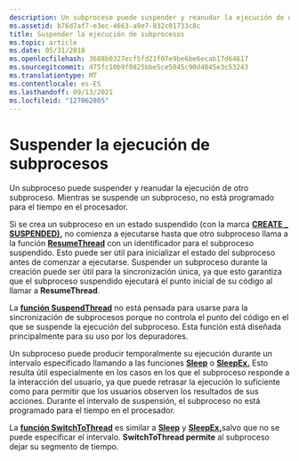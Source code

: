 ```yaml
---
description: Un subproceso puede suspender y reanudar la ejecución de otro subproceso. Mientras se suspende un subproceso, no está programado para el tiempo en el procesador.
ms.assetid: b76d7af7-e3ec-4663-a9e7-832c01733c8c
title: Suspender la ejecución de subprocesos
ms.topic: article
ms.date: 05/31/2018
ms.openlocfilehash: 3688b0327ecf5fd21f07e9be6be6ecab17d64617
ms.sourcegitcommit: d75fc10b9f0825bbe5ce5045c90d4045e3c53243
ms.translationtype: MT
ms.contentlocale: es-ES
ms.lasthandoff: 09/13/2021
ms.locfileid: "127062805"
---
```

# <a name="suspending-thread-execution"></a>Suspender la ejecución de subprocesos

Un subproceso puede suspender y reanudar la ejecución de otro subproceso. Mientras se suspende un subproceso, no está programado para el tiempo en el procesador.

Si se crea un subproceso en un estado suspendido (con la marca [**CREATE \_ SUSPENDED),**](process-creation-flags.md) no comienza a ejecutarse hasta que otro subproceso llama a la función [**ResumeThread**](/windows/win32/api/processthreadsapi/nf-processthreadsapi-resumethread) con un identificador para el subproceso suspendido. Esto puede ser útil para inicializar el estado del subproceso antes de comenzar a ejecutarse. Suspender un subproceso durante la creación puede ser útil para la sincronización única, ya que esto garantiza que el subproceso suspendido ejecutará el punto inicial de su código al llamar a **ResumeThread**.

La [**función SuspendThread**](/windows/win32/api/processthreadsapi/nf-processthreadsapi-suspendthread) no está pensada para usarse para la sincronización de subprocesos porque no controla el punto del código en el que se suspende la ejecución del subproceso. Esta función está diseñada principalmente para su uso por los depuradores.

Un subproceso puede producir temporalmente su ejecución durante un intervalo especificado llamando a las funciones [**Sleep**](/windows/win32/api/synchapi/nf-synchapi-sleep) o [**SleepEx.**](/windows/win32/api/synchapi/nf-synchapi-sleepex) Esto resulta útil especialmente en los casos en los que el subproceso responde a la interacción del usuario, ya que puede retrasar la ejecución lo suficiente como para permitir que los usuarios observen los resultados de sus acciones. Durante el intervalo de suspensión, el subproceso no está programado para el tiempo en el procesador.

La [**función SwitchToThread**](/windows/win32/api/processthreadsapi/nf-processthreadsapi-switchtothread) es similar a [**Sleep**](/windows/win32/api/synchapi/nf-synchapi-sleep) y [**SleepEx,**](/windows/win32/api/synchapi/nf-synchapi-sleepex)salvo que no se puede especificar el intervalo. **SwitchToThread permite** al subproceso dejar su segmento de tiempo.

 

 
